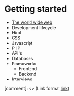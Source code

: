 # Getting started

- [The world wide web](the-world-wide-web.md)
- Development lifecycle
- Html
- CSS
- Javascript
- PHP
- API's
- Databases
- Frameworks
	- Frontend
	- Backend
- Interviews


[comment]: <> (Link format [link](other-directory/README.md#section))
